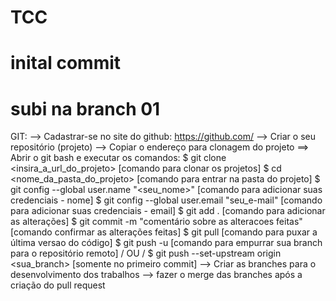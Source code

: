# TCC
# inital commit
# subi na branch 01

GIT:
--> Cadastrar-se no site do github: https://github.com/
--> Criar o seu repositório (projeto)
--> Copiar o endereço para clonagem do projeto
 ==> Abrir o git bash e executar os comandos:
	$ git clone <insira_a_url_do_projeto> [comando para clonar os projetos]
	$ cd <nome_da_pasta_do_projeto> [comando para entrar na pasta do projeto]
	$ git config --global user.name "<seu_nome>" [comando para adicionar suas credenciais - nome]
	$ git config --global user.email "seu_e-mail" [comando para adicionar suas credenciais - email]
	$ git add . [comando para adicionar as alterações]
	$ git commit -m "comentário sobre as alteracoes feitas" [comando confirmar as alterações feitas]
	$ git pull [comando para puxar a última versao do código]
	$ git push -u [comando para empurrar sua branch para o repositório remoto] / OU / $ git push --set-upstream origin <sua_branch> [somente no primeiro commit]
--> Criar as branches para o desenvolvimento dos trabalhos
--> fazer o merge das branches após a criação do pull request 
